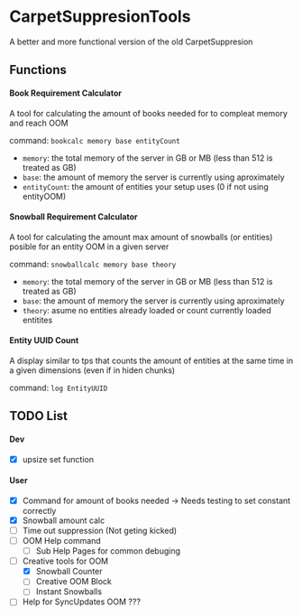 # CarpetSuppresionTools
A better and more functional version of the old CarpetSuppresion

## Functions
#### Book Requirement Calculator
A tool for calculating the amount of books needed for to compleat memory and reach OOM

command: `bookcalc memory base entityCount`
- `memory`: the total memory of the server in GB or MB (less than 512 is treated as GB)
- `base`: the amount of memory the server is currently using aproximately
- `entityCount`: the amount of entities your setup uses (0 if not using entityOOM)

#### Snowball Requirement Calculator
A tool for calculating the amount max amount of snowballs (or entities) posible for an entity OOM in a given server

command: `snowballcalc memory base theory`
- `memory`: the total memory of the server in GB or MB (less than 512 is treated as GB)
- `base`: the amount of memory the server is currently using aproximately
- `theory`: asume no entities already loaded or count currently loaded entitites

#### Entity UUID Count
A display similar to tps that counts the amount of entities at the same time in a given dimensions (even if in hiden chunks)

command: `log EntityUUID`

## TODO List
#### Dev
- [x] upsize set function

#### User
- [x] Command for amount of books needed -> Needs testing to set constant correctly
- [x] Snowball amount calc
- [ ] Time out suppression (Not geting kicked)
- [ ] OOM Help command 
    - [ ] Sub Help Pages for common debuging
- [ ] Creative tools for OOM
    - [X] Snowball Counter
    - [ ] Creative OOM Block
    - [ ] Instant Snowballs
- [ ] Help for SyncUpdates OOM ???
